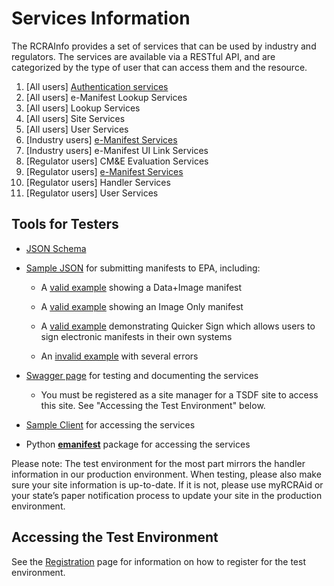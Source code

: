 # Services Information

The RCRAInfo provides a set of services that can be used by industry and regulators.
The services are available via a RESTful API, and are categorized by the type of user that can access them and the
resource.

1. [All users] [Authentication services](authentication.md)
2. [All users] e-Manifest Lookup Services
3. [All users] Lookup Services
4. [All users] Site Services
5. [All users] User Services
6. [Industry users] [e-Manifest Services](Manifest/save.md)
7. [Industry users] e-Manifest UI Link Services
8. [Regulator users] CM&E Evaluation Services
9. [Regulator users] [e-Manifest Services](Manifest/states.md)
10. [Regulator users] Handler Services
11. [Regulator users] User Services

## Tools for Testers

- [JSON Schema](https://github.com/USEPA/e-manifest/tree/master/Services-Information/Schema)
- [Sample JSON](https://github.com/USEPA/e-manifest/tree/master/Services-Information/Schema/manifest-save-return-examples)
  for submitting manifests to EPA, including:

  - A [valid example](https://github.com/USEPA/e-manifest/blob/master/Services-Information/Schema/manifest-save-return-examples/emanifest-save-valid-Data-and-Image-example.json)
    showing a Data+Image manifest

  - A [valid example](https://github.com/USEPA/e-manifest/blob/master/Services-Information/Schema/manifest-save-return-examples/emanifest-save-valid-Image-Only-Designated-Facility-example.json)
    showing an Image Only manifest

  - A [valid example](https://github.com/USEPA/e-manifest/blob/master/Services-Information/Schema/quicker%20sign%20example.json)
    demonstrating Quicker Sign which allows users to sign electronic manifests in their own systems

  - An [invalid example](https://github.com/USEPA/e-manifest/blob/master/Services-Information/Schema/manifest-save-return-examples/emanifest-save-invalid-example.json)
    with several errors

- [Swagger page](https://rcrainfopreprod.epa.gov/rcrainfo/secured/swagger/) for testing and documenting the services
  - You must be registered as a site manager for a TSDF site to access this site. See "Accessing the Test Environment"
    below.
- [Sample Client](https://github.com/USEPA/e-manifest/tree/master/Services-Information/sample-client) for accessing the
  services
- Python [**emanifest**](https://github.com/USEPA/e-manifest/tree/master/emanifest-py) package for accessing the
  services

Please note: The test environment for the most part mirrors the handler information in our production environment.
When testing, please also make sure your site information is up-to-date. If it is not, please use myRCRAid or your
state’s paper notification process to update your site in the production environment.

## Accessing the Test Environment

See the [Registration](../Intro/registration.md) page for information on how to register for the test environment.
